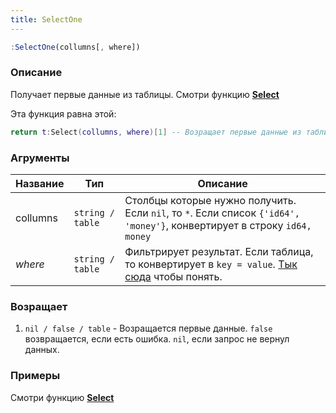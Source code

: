 ```yaml
---
title: SelectOne
---
```


```jsx
:SelectOne(collumns[, where])
```

### Описание
Получает первые данные из таблицы. Смотри функцию [**Select**](select)

Эта функция равна этой:
```lua
return t:Select(collumns, where)[1] -- Возращает первые данные из таблицы
```

### Агрументы
|Название |Тип |Описание |
--- | --- | ---
collumns | `string / table` | Столбцы которые нужно получить. Если `nil`, то `*`. Если список `{'id64', 'money'}`, конвертирует в строку `id64, money`
*where* | `string / table` | Фильтрирует результат. Если таблица, то конвертирует в `key = value`. [Тык сюда](https://www.sqlitetutorial.net/sqlite-where/) чтобы понять.

### Возращает
1. `nil / false / table` - Возращается первые данные. `false` возвращается, если есть ошибка. `nil`, если запрос не вернул данных. 

### Примеры
Смотри функцию [**Select**](select)